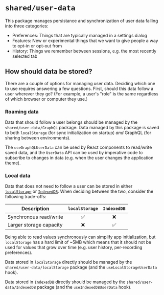 # `shared/user-data`

This package manages persistance and synchronization of user data falling into three categories:

- Preferences: Things that are typically managed in a settings dialog
- Features: New or experimental things that we want to give people a way to opt-in or opt-out from
- History: Things we remember between sessions, e.g. the most recently selected tab

## How should data be stored?

There are a couple of options for managing user data. Deciding which one to use requires answering a few questions. First, should this data follow a user wherever they go? (For example, a user's "role" is the same regardless of which browser or computer they use.)

### Roaming data

Data that should follow a user belongs should be managed by the `shared/user-data/GraphQL` package. Data managed by this package is saved to both `localStorage` (for sync initialization on startup) _and_ GraphQL (for sharing between environments).

The `useGraphQLUserData` can be used by React components to read/write saved data, and the `UserData` API can be used by imperative code to subscribe to changes in data (e.g. when the user changes the application theme).

### Local data

Data that does not need to follow a user can be stored in either [`localStorage`](https://developer.mozilla.org/en-US/docs/Web/API/Window/localStorage) or [`IndexedDB`](https://developer.mozilla.org/en-US/docs/Web/API/IndexedDB_API). When deciding between the two, consider the following trade-offs:

| Description             | `localStorage` | `IndexedDB` |
| ----------------------- | :------------: | :---------: |
| Synchronous read/write  |       ✅       |     ❌      |
| Larger storage capacity |       ❌       |     ✅      |

Being able to read values synchronously can simplify app initialization, but `localStorage` has a hard limit of ~5MB which means that it should not be used for values that grow over time (e.g. user history, per-recording preferences).

Data stored in `localStorage` directly should be managed by the `shared/user-data/localStorage` package (and the `useLocalStorageUserData` hook).

Data stored in `IndexedDB` directly should be managed by the `shared/user-data/IndexedDB` package (and the `useIndexedDBUserData` hook).
